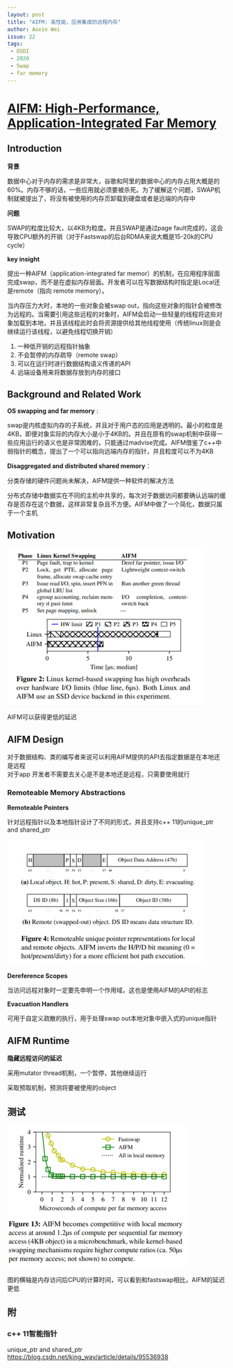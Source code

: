 ```yaml
---
layout: post
title: "AIFM: 高性能，应用集成的远程内存"
author: Aoxin Wei
issue: 22
tags:
 - OSDI
 - 2020
 - Swap
 - far memory
---
```

# [AIFM: High-Performance, Application-Integrated Far Memory](https://www.usenix.org/system/files/osdi20-ruan.pdf)

## Introduction

**背景**

数据中心对于内存的需求是非常大，谷歌和阿里的数据中心的内存占用大概是的60%。内存不够的话，一些应用就必须要被杀死。为了缓解这个问题，SWAP机制就被提出了，将没有被使用的内存页卸载到硬盘或者是远端的内存中

**问题** 

SWAP的粒度比较大，以4KB为粒度。并且SWAP是通过page fault完成的，这会导致CPU额外的开销（对于Fastswap的后台RDMA来说大概是15-20k的CPU cycle）

**key insight**

提出一种AIFM（application-integrated far memor）的机制，在应用程序层面完成swap，而不是在虚拟内存层面。开发者可以在写数据结构时指定是Local还是remote（指向 remote memory）。  

当内存压力大时，本地的一些对象会被swap out，指向这些对象的指针会被修改为远程的。当需要引用这些远程的对象时，AIFM会启动一些轻量的线程将这些对象加载到本地，并且该线程此时会将资源提供给其他线程使用（传统linux则是会继续运行该线程，以避免线程切换开销）

1. 一种低开销的远程指针抽象
2. 不会暂停的内存疏导（remote swap）
3. 可以在运行时进行数据结构语义传递的API
4. 远端设备用来将数据存放到内存的接口



## Background and Related Work

**OS swapping and far memory** : 

swap是内核虚拟内存的子系统，并且对于用户态的应用是透明的。最小的粒度是4KB，即便对象实际的内存大小是小于4KB的。并且在原有的swap机制中获得一些应用运行的语义也是非常困难的，只能通过madvise完成。AIFM借鉴了c++中弱指针的概念，提出了一个可以指向远端内存的指针，并且粒度可以不为4KB

**Disaggregated and distributed shared memory**：

分类存储的硬件问题尚未解决，AIFM提供一种软件的解决方法

分布式存储中数据实在不同的主机中共享的，每次对于数据访问都要确认远端的缓存是否存在这个数据，这样非常复杂且不方便。AIFM中做了一个简化，数据只属于一个主机

## Motivation

![image](/images/2021-11-15-AIFM/image-20211116230932445.png)



AIFM可以获得更低的延迟

## AIFM Design

对于数据结构、类的编写者来说可以利用AIFM提供的API去指定数据是在本地还是远程  
对于app 开发者不需要去关心是不是本地还是远程，只需要使用就行

### Remoteable Memory Abstractions

**Remoteable Pointers**

针对远程指针以及本地指针设计了不同的形式，并且支持c++ 11的unique_ptr and shared_ptr

![image](/images/2021-11-15-AIFM/image-20211116231108049.png)

**Dereference Scopes**

当访问远程对象时一定要先申明一个作用域，这也是使用AIFM的API的标志

**Evacuation Handlers**

可用于自定义疏散的执行，用于处理swap out本地对象中嵌入式的unique指针
## AIFM Runtime

**隐藏远程访问的延迟**

采用mutator thread机制，一个暂停，其他继续运行

采取预取机制，预测将要被使用的object
## 测试

![image](/images/2021-11-15-AIFM/image-20211116231147961.png)

图的横轴是内存访问后CPU的计算时间，可以看到和fastswap相比，AIFM的延迟更低

## 附

### c++ 11智能指针

unique_ptr and shared_ptr https://blog.csdn.net/king_way/article/details/95536938